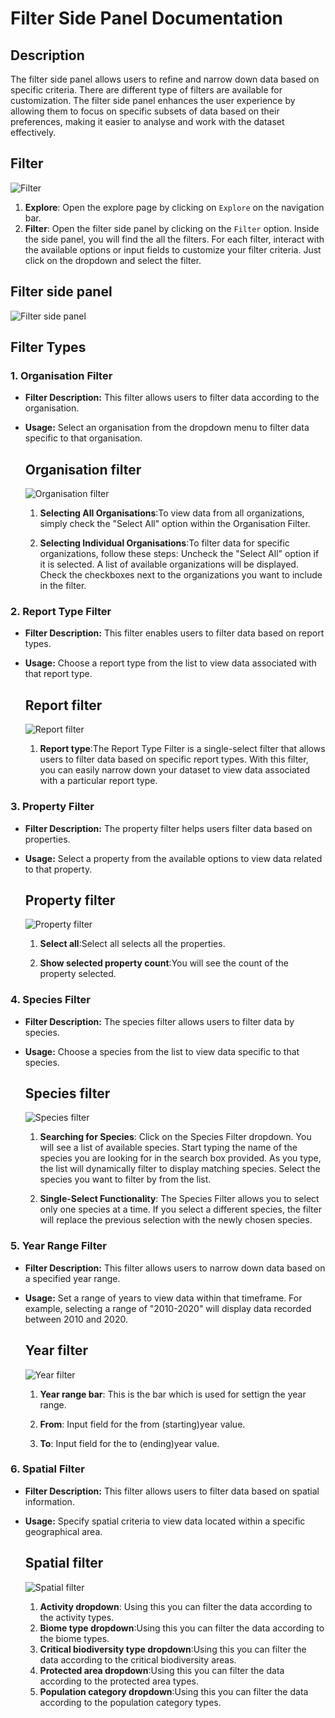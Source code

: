 # Filter Side Panel Documentation

## Description
The filter side panel allows users to refine and narrow down data based on specific criteria. There are different type of filters are available for customization.
The filter side panel enhances the user experience by allowing them to focus on specific subsets of data based on their preferences, making it easier to analyse and work with the dataset effectively.
## Filter
![Filter](./img/Explore_filter.png)

1. **Explore**: Open the explore page by clicking on `Explore` on the navigation bar.
2. **Filter**: Open the filter side panel by clicking on the `Filter` option. Inside the side panel, you will find the all the filters. For each filter, interact with the available options or input fields to customize your filter criteria. Just click on the dropdown and select the filter.


## Filter side panel
![Filter side panel](./img/filters.png)

## Filter Types

### 1. Organisation Filter
- **Filter Description:** This filter allows users to filter data according to the organisation.
- **Usage:** Select an organisation from the dropdown menu to filter data specific to that organisation.

    ## Organisation filter
    ![Organisation filter](./img/Organisation_filter.png)

    1. **Selecting All Organisations**:To view data from all organizations, simply check the "Select All" option within the Organisation Filter.

    2. **Selecting Individual Organisations**:To filter data for specific organizations, follow these steps:
    Uncheck the "Select All" option if it is selected.
    A list of available organizations will be displayed.
    Check the checkboxes next to the organizations you want to include in the filter.


### 2. Report Type Filter
- **Filter Description:** This filter enables users to filter data based on report types.
- **Usage:** Choose a report type from the list to view data associated with that report type.

    ## Report filter
    ![Report filter](./img/Report_filter.png)

    1. **Report type**:The Report Type Filter is a single-select filter that allows users to filter data based on specific report types. With this filter, you can easily narrow down your dataset to view data associated with a particular report type.


### 3. Property Filter
- **Filter Description:** The property filter helps users filter data based on properties.
- **Usage:** Select a property from the available options to view data related to that property.

    ## Property filter
    ![Property filter](./img/Property_filter.png)

    1. **Select all**:Select all selects all the properties.

    2. **Show selected property count**:You will see the count of the property selected.


### 4. Species Filter
- **Filter Description:** The species filter allows users to filter data by species.
- **Usage:** Choose a species from the list to view data specific to that species.

    ## Species filter
    ![Species filter](./img/Species_filter.png)

    1. **Searching for Species**: Click on the Species Filter dropdown. You will see a list of available species. Start typing the name of the species you are looking for in the search box provided. As you type, the list will dynamically filter to display matching species. Select the species you want to filter by from the list.

    2. **Single-Select Functionality**: The Species Filter allows you to select only one species at a time. If you select a different species, the filter will replace the previous selection with the newly chosen species.


### 5. Year Range Filter
- **Filter Description:** This filter allows users to narrow down data based on a specified year range.
- **Usage:** Set a range of years to view data within that timeframe. For example, selecting a range of "2010-2020" will display data recorded between 2010 and 2020.

    ## Year filter
    ![Year filter](./img/Year_filter.png)

    1. **Year range bar**: This is the bar which is used for settign the year range.

    2. **From**: Input field for the from (starting)year value.

    3. **To**: Input field for the to (ending)year value.

### 6. Spatial Filter
- **Filter Description:** This filter allows users to filter data based on spatial information.
- **Usage:** Specify spatial criteria to view data located within a specific geographical area.

    ## Spatial filter
    ![Spatial filter](./img/Spatial_filter.png)

    1. **Activity dropdown**: Using this you can filter the data according to the activity types.
    2. **Biome type dropdown**:Using this you can filter the data according to the biome types.
    3. **Critical biodiversity type dropdown**:Using this you can filter the data according to the critical biodiversity areas.
    4. **Protected area dropdown**:Using this you can filter the data according to the protected area types.
    5. **Population category dropdown**:Using this you can filter the data according to the population category types.
